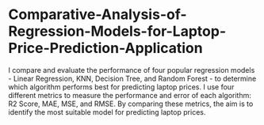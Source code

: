 # Comparative-Analysis-of-Regression-Models-for-Laptop-Price-Prediction-Application
I compare and evaluate the performance of four popular regression models - Linear Regression, KNN, Decision Tree, and Random Forest - to determine which algorithm performs best for predicting laptop prices. I use four different metrics to measure the performance and error of each algorithm: R2 Score, MAE, MSE, and RMSE. By comparing these metrics, the aim is to identify the most suitable model for predicting laptop prices.
